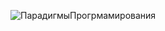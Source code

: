 ![ПарадигмыПрогрмамирования](https://github.com/MaksimDubinin/CridGit/assets/148623996/8a673f93-13eb-4fa6-b0c3-5d7a6c3bfc96)
